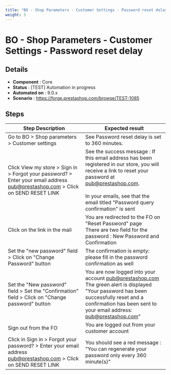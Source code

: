 ```yaml
---
title: "BO - Shop Parameters - Customer Settings - Password reset delay"
weight: 3
---
```


# BO - Shop Parameters - Customer Settings - Password reset delay
## Details
* **Component** : Core
* **Status** : [TEST] Automation in progress
* **Automated on** : 9.0.x
* **Scenario** : https://forge.prestashop.com/browse/TEST-1085

## Steps
| Step Description | Expected result |
| ----- | ----- |
| Go to BO > Shop parameters > Customer settings | See Password reset delay is set to 360 minutes. |
| Click View my store > Sign in > Forgot your password? > Enter your email address pub@prestashop.com > Click on SEND RESET LINK | See the success message : If this email address has been registered in our store, you will receive a link to reset your password at pub@prestashop.com.<br><br>In your emails, see that the email titled "Password query confirmation" is sent |
| Click on the link in the mail | You are redirected to the FO on "Reset Password" page<br>There are two field for the password : New Password and Confirmation |
| Set the "new password" field > Click on "Change Password" button | The confirmation is empty: please fill in the password confirmation as well |
| Set the "New password" field > Set the "Confirmation" field > Click on "Change password" button | You are now logged into your account pub@prestashop.com<br>The green alert is displayed "Your password has been successfully reset and a confirmation has been sent to your email address: pub@prestashop.com" |
| Sign out from the FO | You are logged out from your customer account |
| Click in Sign in > Forgot your password? > Enter your email address pub@prestashop.com > Click on SEND RESET LINK | You should see a red message : "You can regenerate your password only every 360 minute(s)" |
